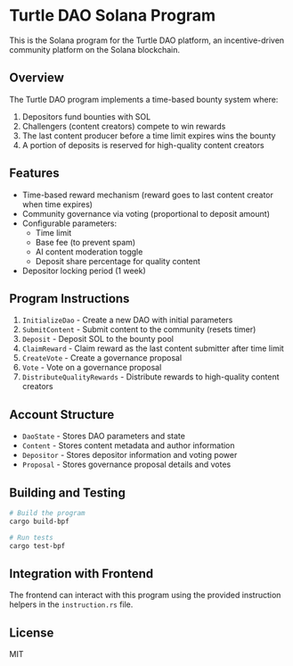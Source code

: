 # Turtle DAO Solana Program

This is the Solana program for the Turtle DAO platform, an incentive-driven community platform on the Solana blockchain.

## Overview

The Turtle DAO program implements a time-based bounty system where:

1. Depositors fund bounties with SOL
2. Challengers (content creators) compete to win rewards
3. The last content producer before a time limit expires wins the bounty
4. A portion of deposits is reserved for high-quality content creators

## Features

- Time-based reward mechanism (reward goes to last content creator when time expires)
- Community governance via voting (proportional to deposit amount)
- Configurable parameters:
  - Time limit
  - Base fee (to prevent spam)
  - AI content moderation toggle
  - Deposit share percentage for quality content
- Depositor locking period (1 week)

## Program Instructions

1. `InitializeDao` - Create a new DAO with initial parameters
2. `SubmitContent` - Submit content to the community (resets timer)
3. `Deposit` - Deposit SOL to the bounty pool
4. `ClaimReward` - Claim reward as the last content submitter after time limit
5. `CreateVote` - Create a governance proposal
6. `Vote` - Vote on a governance proposal
7. `DistributeQualityRewards` - Distribute rewards to high-quality content creators

## Account Structure

- `DaoState` - Stores DAO parameters and state
- `Content` - Stores content metadata and author information
- `Depositor` - Stores depositor information and voting power
- `Proposal` - Stores governance proposal details and votes

## Building and Testing

```bash
# Build the program
cargo build-bpf

# Run tests
cargo test-bpf
```

## Integration with Frontend

The frontend can interact with this program using the provided instruction helpers in the `instruction.rs` file.

## License

MIT